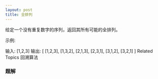 ```yaml
---
layout: post
title: 全排列
---
```

给定一个没有重复数字的序列，返回其所有可能的全排列。 

 示例: 

 输入: [1,2,3]
输出:
[
  [1,2,3],
  [1,3,2],
  [2,1,3],
  [2,3,1],
  [3,1,2],
  [3,2,1]
] 
 Related Topics 回溯算法

### 题解
